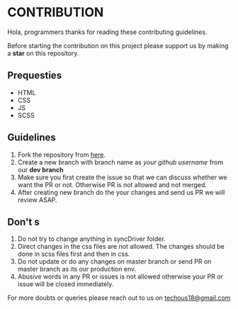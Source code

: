 # CONTRIBUTION

Hola, programmers thanks for reading these contributing guidelines.

Before starting the contribution on this project please support us by making a **star** on this repository.

## Prequesties

* HTML
* CSS
* JS
* SCSS

## Guidelines

1. Fork the repository from [here](https://github.com/TechOUs/treasurejs.github.io).
2. Create a new branch with branch name as *your github username* from our **dev branch**
3. Make sure you first create the issue so that we can discuss whether we want the PR or not. Otherwise PR is not allowed and not merged.
4. After creating new branch do the your changes and send us PR we will review ASAP.

## Don't s

1. Do not try to change anything in syncDriver folder.
2. Direct changes in the css files are not allowed. The changes should be done in scss files first and then in css.
3. Do not update or do any changes on master branch or send PR on master branch as its our production env.
4. Abusive words in any PR or issues is not allowed otherwise your PR or issue will be closed immediately.

For more doubts or queries please reach out to us on [techous18@gmail.com](mailto:techous18@gmail.com)
